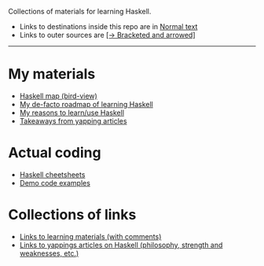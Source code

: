 Collections of materials for learning Haskell.

* Links to destinations inside this repo are in [Normal text]()
* Links to outer sources are [[→ Bracketed and arrowed]]()

---

# My materials

* [Haskell map (bird-view)](https://github.com/rmnavr/hs_study/blob/main/materials/hs_map.md)
* [My de-facto roadmap of learning Haskell](https://github.com/rmnavr/hs_study/blob/main/materials/hs_roadmap.md) 
* [My reasons to learn/use Haskell](https://github.com/rmnavr/hs_study/blob/main/materials/why_hs.md) 
* [Takeaways from yapping articles](https://github.com/rmnavr/hs_study/blob/main/materials/articles_consp.md)

# Actual coding

* [Haskell cheetsheets](https://github.com/rmnavr/hs_study/blob/main/chsheet/README.md)
* [Demo code examples](https://github.com/rmnavr/hs_study/blob/main/demo_code/README.md)

# Collections of links

* [Links to learning materials (with comments)](https://github.com/rmnavr/hs_study/blob/main/materials/_learning_materials.md) 
* [Links to yappings articles on Haskell (philosophy, strength and weaknesses, etc.)](https://github.com/rmnavr/hs_study/blob/main/materials/_yapping_articles.md)

